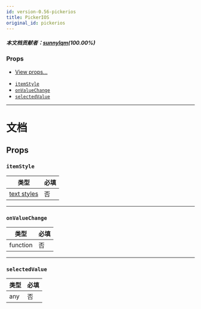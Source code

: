 ```yaml
---
id: version-0.56-pickerios
title: PickerIOS
original_id: pickerios
---
```

##### 本文档贡献者：[sunnylqm](https://github.com/search?q=sunnylqm%40qq.com+in%3Aemail&type=Users)(100.00%)

### Props

* [View props...](view.md#props)

- [`itemStyle`](pickerios.md#itemstyle)
- [`onValueChange`](pickerios.md#onvaluechange)
- [`selectedValue`](pickerios.md#selectedvalue)

---

# 文档

## Props

### `itemStyle`

| 类型                               | 必填 |
| ---------------------------------- | -------- |
| [text styles](text-style-props.md) | 否       |

---

### `onValueChange`

| 类型     | 必填 |
| -------- | -------- |
| function | 否       |

---

### `selectedValue`

| 类型 | 必填 |
| ---- | -------- |
| any  | 否       |
